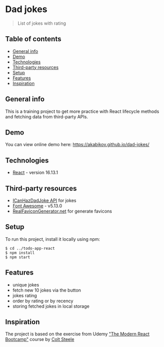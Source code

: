 # Dad jokes

> List of jokes with rating

## Table of contents

- [General info](#general-info)
- [Demo](#demo)
- [Technologies](#technologies)
- [Third-party resources](#third-party-resources)
- [Setup](#setup)
- [Features](#features)
- [Inspiration](#inspiration)

## General info

This is a training project to get more practice with React lifecycle methods and fetching data from third-party APIs.

## Demo

You can view online demo here: https://akabikov.github.io/dad-jokes/

## Technologies

- [React](https://reactjs.org/) - version 16.13.1

## Third-party resources

- [ICanHazDadJoke API](https://icanhazdadjoke.com/api) for jokes
- [Font Awesome](https://fontawesome.com/icons?d=gallery&q=dice&s=solid&c=games&m=free) - v5.13.0
- [RealFaviconGenerator.net](https://realfavicongenerator.net/) for generate favicons

## Setup

To run this project, install it locally using npm:

```shell
$ cd ../todo-app-react
$ npm install
$ npm start
```

## Features

- unique jokes
- fetch new 10 jokes via the button
- jokes rating
- order by rating or by recency
- storing fetched jokes in local storage

## Inspiration

The project is based on the exercise from Udemy ["The Modern React Bootcamp"](https://www.udemy.com/course/modern-react-bootcamp/) course by [Colt Steele](https://www.youtube.com/c/ColtSteeleCode)
